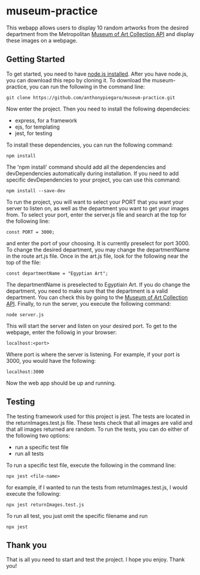 # museum-practice
This webapp allows users to display 10 random artworks from the desired department from the Metropolitan [Museum of Art Collection API](https://metmuseum.github.io/) and display these images on a webpage.
## Getting Started
To get started, you need to have [node.js installed](https://nodejs.org/en/). After you have node.js, you can download this repo by cloning it. To download the museum-practice, you can run the following in the command line:
```
git clone https://github.com/anthonypiegaro/museum-practice.git
```
Now enter the project. Then you need to install the following dependecies:
- express, for a framework
- ejs, for templating
- jest, for testing

To install these dependencies, you can run the following command:
```
npm install
```
The 'npm install' command should add all the dependencies and devDependencies automatically during installation. If you need to add specific devDependencies to your project, you can use this command:
```
npm install --save-dev
```
To run the project, you will want to select your PORT that you want your server to listen on, as well as the department you want to get your images from. To select your port, enter the server.js file and search at the top for the following line:
``` 
const PORT = 3000;
```
and enter the port of your choosing. It is currently preselect for port 3000.
To change the desired department, you may change the departmentName in the route art.js file. Once in the art.js file, look for the following near the top of the file:
```
const departmentName = "Egyptian Art";
```
The departmentName is preselected to Egyptiain Art. If you do change the department, you need to make sure that the department is a valid department. You can check this by going to the [Museum of Art Collection API](https://metmuseum.github.io/).
Finally, to run the server, you execute the following command:
```
node server.js
```
This will start the server and listen on your desired port. To get to the webpage, enter the followig in your browser:
```
localhost:<port>
```
Where port is where the server is listening. For example, if your port is 3000, you would have the following:
```
localhost:3000
```
Now the web app should be up and running.
## Testing
The testing framework used for this project is jest. The tests are located in the returnImages.test.js file. These tests check that all images are valid and that all images returned are random. To run the tests, you can do either of the following two options:
- run a specific test file
- run all tests

To run a specific test file, execute the following in the command line:
```
npx jest <file-name>
```
for example, if I wanted to run the tests from returnImages.test.js, I would execute the following:
```
npx jest returnImages.test.js
```
To run all test, you just omit the specific filename and run
```
npx jest
```

## Thank you
That is all you need to start and test the project. I hope you enjoy. Thank you!

